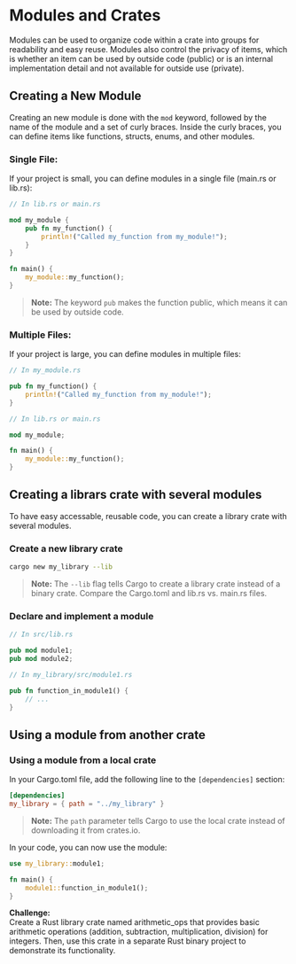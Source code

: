 # Modules and Crates

Modules can be used to organize code within a crate into groups for readability and easy reuse. Modules also control the privacy of items, which is whether an item can be used by outside code (public) or is an internal implementation detail and not available for outside use (private).

## Creating a New Module

Creating an new module is done with the `mod` keyword, followed by the name of the module and a set of curly braces. Inside the curly braces, you can define items like functions, structs, enums, and other modules.

### Single File:

If your project is small, you can define modules in a single file (main.rs or lib.rs):

```rust
// In lib.rs or main.rs

mod my_module {
    pub fn my_function() {
        println!("Called my_function from my_module!");
    }
}

fn main() {
    my_module::my_function();
}
```

>**Note:** The keyword `pub` makes the function public, which means it can be used by outside code.

### Multiple Files:

If your project is large, you can define modules in multiple files:

```rust
// In my_module.rs

pub fn my_function() {
    println!("Called my_function from my_module!");
}
```

```rust
// In lib.rs or main.rs

mod my_module;

fn main() {
    my_module::my_function();
}
```

## Creating a librars crate with several modules

To have easy accessable, reusable code, you can create a library crate with several modules.

### Create a new library crate

```bash
cargo new my_library --lib
```

> **Note:** The `--lib` flag tells Cargo to create a library crate instead of a binary crate. Compare the Cargo.toml and lib.rs vs. main.rs files.

### Declare and implement a module

```rust
// In src/lib.rs

pub mod module1;
pub mod module2;
```

```rust
// In my_library/src/module1.rs

pub fn function_in_module1() {
    // ...
}
```

## Using a module from another crate

### Using a module from a local crate

In your Cargo.toml file, add the following line to the `[dependencies]` section:

```toml
[dependencies]
my_library = { path = "../my_library" }
```

> **Note:** The `path` parameter tells Cargo to use the local crate instead of downloading it from crates.io.

In your code, you can now use the module:

```rust
use my_library::module1;

fn main() {
    module1::function_in_module1();
}
```

**Challenge:**  
Create a Rust library crate named arithmetic_ops that provides basic arithmetic operations (addition, subtraction, multiplication, division) for integers. Then, use this crate in a separate Rust binary project to demonstrate its functionality.


